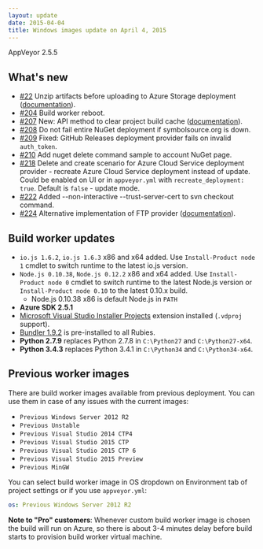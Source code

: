 ```yaml
---
layout: update
date: 2015-04-04
title: Windows images update on April 4, 2015
---
```


AppVeyor 2.5.5

## What's new

* [#22](https://github.com/appveyor/ci/issues/22) Unzip artifacts before uploading to Azure Storage deployment ([documentation](/docs/deployment/azure-blob/)).
* [#204](https://github.com/appveyor/ci/issues/204) Build worker reboot.
* [#207](https://github.com/appveyor/ci/issues/207) New: API method to clear project build cache ([documentation](/docs/api/projects-builds#delete-project-build-cache)).
* [#208](https://github.com/appveyor/ci/issues/208) Do not fail entire NuGet deployment if symbolsource.org is down.
* [#209](https://github.com/appveyor/ci/issues/209) Fixed: GitHub Releases deployment provider fails on invalid `auth_token`.
* [#210](https://github.com/appveyor/ci/issues/210) Add nuget delete command sample to account NuGet page.
* [#218](https://github.com/appveyor/ci/issues/218) Delete and create scenario for Azure Cloud Service deployment provider - recreate Azure Cloud Service deployment instead of update. Could be enabled on UI or in `appveyor.yml` with `recreate_deployment: true`. Default is `false` - update mode.
* [#222](https://github.com/appveyor/ci/issues/222) Added --non-interactive --trust-server-cert to svn checkout command.
* [#224](https://github.com/appveyor/ci/issues/224) Alternative implementation of FTP provider ([documentation](https://github.com/appveyor/ci/issues/224#issue-66229260)).

## Build worker updates

* `io.js 1.6.2`, `io.js 1.6.3` x86 and x64 added. Use `Install-Product node 1` cmdlet to switch runtime to the latest io.js version.
* `Node.js 0.10.38`, `Node.js 0.12.2` x86 and x64 added. Use `Install-Product node 0` cmdlet to switch runtime to the latest Node.js version or `Install-Product node 0.10` to the latest 0.10.x build.
    * Node.js 0.10.38 x86 is default Node.js in `PATH`
* **Azure SDK 2.5.1**
* [Microsoft Visual Studio Installer Projects](https://visualstudiogallery.msdn.microsoft.com/9abe329c-9bba-44a1-be59-0fbf6151054d) extension installed (`.vdproj` support).
* [Bundler 1.9.2](https://rubygems.org/gems/bundler/versions/1.9.2) is pre-installed to all Rubies.
* **Python 2.7.9** replaces Python 2.7.8 in `C:\Python27` and `C:\Python27-x64`.
* **Python 3.4.3** replaces Python 3.4.1 in `C:\Python34` and `C:\Python34-x64`.

## Previous worker images

There are build worker images available from previous deployment. You can use them in case of any issues with the current images:

* `Previous Windows Server 2012 R2`
* `Previous Unstable`
* `Previous Visual Studio 2014 CTP4`
* `Previous Visual Studio 2015 CTP`
* `Previous Visual Studio 2015 CTP 6`
* `Previous Visual Studio 2015 Preview`
* `Previous MinGW`

You can select build worker image in OS dropdown on Environment tab of project settings or if you use `appveyor.yml`:

```yaml
os: Previous Windows Server 2012 R2
```

**Note to "Pro" customers**: Whenever custom build worker image is chosen the build will run on Azure, so there is about 3-4 minutes delay before build starts to provision build worker virtual machine.
